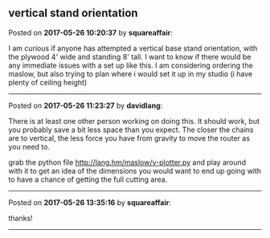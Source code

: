 ## vertical stand orientation
Posted on **2017-05-26 10:20:37** by **squareaffair**:

I am curious if anyone has attempted a vertical base stand orientation, with the plywood 4' wide and standing 8' tall. I want to know if there would be any immediate issues with a set up like this. I am considering ordering the maslow, but also trying to plan where i would set it up in my studio (i have plenty of ceiling height)

---

Posted on **2017-05-26 11:23:27** by **davidlang**:

There is at least one other person working on doing this. It should work, but you probably save a bit less space than you expect. The closer the chains are to vertical, the less force you have from gravity to move the router as you need to.



grab the python file http://lang.hm/maslow/v-plotter.py and play around with it to get an idea of the dimensions you would want to end up going with to have a chance of getting the full cutting area.

---

Posted on **2017-05-26 13:35:16** by **squareaffair**:

thanks!

---

